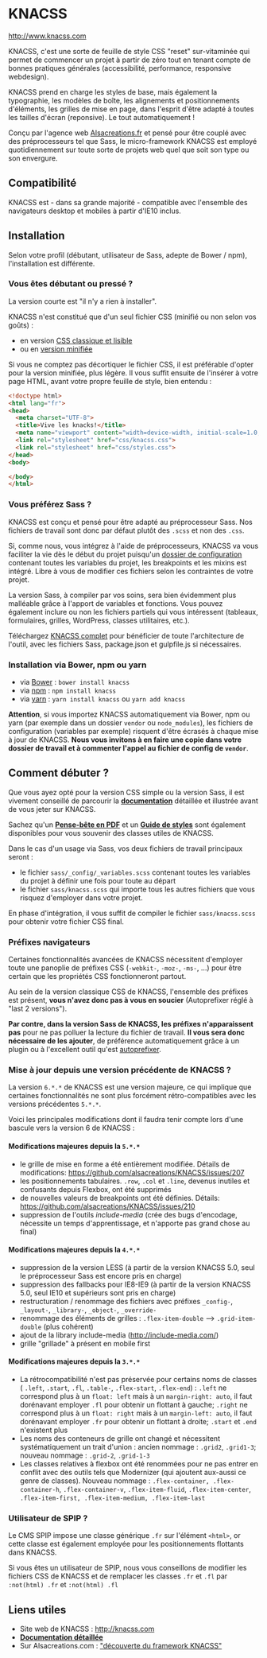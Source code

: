 # KNACSS

http://www.knacss.com

KNACSS, c'est une sorte de feuille de style CSS "reset" sur-vitaminée qui permet de commencer un projet à partir de zéro tout en tenant compte de bonnes pratiques générales (accessibilité, performance, responsive webdesign).

KNACSS prend en charge les styles de base, mais également la typographie, les modèles de boîte, les alignements et positionnements d'éléments, les grilles de mise en page, dans l'esprit d'être adapté à toutes les tailles d'écran (reponsive). Le tout automatiquement&nbsp;!

Conçu par l'agence web [Alsacreations.fr](http://alsacreations.fr) et pensé pour être couplé avec des préprocesseurs tel que Sass, le micro-framework KNACSS est employé quotidiennement sur toute sorte de projets web quel que soit son type ou son envergure.

## Compatibilité

KNACSS est - dans sa grande majorité - compatible avec l'ensemble des navigateurs desktop et mobiles à partir d'IE10 inclus.

## Installation

Selon votre profil (débutant, utilisateur de Sass, adepte de Bower / npm), l'installation est différente.

### Vous êtes débutant ou pressé&nbsp;?

La version courte est "il n'y a rien à installer".

KNACSS n'est constitué que d'un seul fichier CSS (minifié ou non selon vos goûts)&nbsp;:

- en version [CSS classique et lisible](https://raw.githubusercontent.com/raphaelgoetter/KNACSS/master/css/knacss-unminified.css)
- ou en [version minifiée](https://raw.githubusercontent.com/raphaelgoetter/KNACSS/master/css/knacss.css)

Si vous ne comptez pas décortiquer le fichier CSS, il est préférable d'opter pour la version minifiée, plus légère.
Il vous suffit ensuite de l'insérer à votre page HTML, avant votre propre feuille de style, bien entendu&nbsp;:

```HTML
<!doctype html>
<html lang="fr">
<head>
  <meta charset="UTF-8">
  <title>Vive les knacks!</title>
  <meta name="viewport" content="width=device-width, initial-scale=1.0, shrink-to-fit=no">
  <link rel="stylesheet" href="css/knacss.css">
  <link rel="stylesheet" href="css/styles.css">
</head>
<body>

</body>
</html>
```

### Vous préférez Sass&nbsp;?

KNACSS est conçu et pensé pour être adapté au préprocesseur Sass. Nos fichiers de travail sont donc par défaut plutôt des `.scss` et non des `.css`.

Si, comme nous, vous intégrez à l'aide de préprocesseurs, KNACSS va vous faciliter la vie dès le début du projet puisqu'un [dossier de configuration](https://github.com/alsacreations/KNACSS/tree/v6/sass/_config) contenant toutes les variables du projet, les breakpoints et les mixins est intégré.
Libre à vous de modifier ces fichiers selon les contraintes de votre projet.

La version Sass, à compiler par vos soins, sera bien évidemment plus malléable grâce à l'apport de variables et fonctions.
Vous pouvez également inclure ou non les fichiers partiels qui vous intéressent (tableaux, formulaires, grilles, WordPress, classes utilitaires, etc.).

Téléchargez [KNACSS complet](https://github.com/alsacreations/KNACSS/archive/master.zip) pour bénéficier de toute l'architecture de l'outil, avec les fichiers Sass, package.json et gulpfile.js si nécessaires.

### Installation via Bower, npm ou yarn

- via [Bower](http://bower.io/) : `bower install knacss`
- via [npm](https://www.npmjs.com/) : `npm install knacss`
- via [yarn](https://yarnpkg.com/) : `yarn install knacss` ou `yarn add knacss`

**Attention**, si vous importez KNACSS automatiquement via Bower, npm ou yarn (par exemple dans un dossier `vendor` ou `node_modules`), les fichiers de configuration (variables par exemple) risquent d'être écrasés à chaque mise à jour de KNACSS. **Nous vous invitons à en faire une copie dans votre dossier de travail et à commenter l'appel au fichier de config de `vendor`**.


## Comment débuter&nbsp;?

Que vous ayez opté pour la version CSS simple ou la version Sass, il est vivement conseillé de parcourir la [**documentation**](https://github.com/raphaelgoetter/KNACSS/tree/master/doc) détaillée et illustrée avant de vous jeter sur KNACSS.

Sachez qu'un [**Pense-bête en PDF**](http://knacss.com/KNACSS-cheatsheet.pdf) et un [**Guide de styles**](http://codepen.io/raphaelgoetter/full/LNwOjz/) sont également disponibles pour vous souvenir des classes utiles de KNACSS.

Dans le cas d'un usage via Sass, vos deux fichiers de travail principaux seront&nbsp;:
- le fichier `sass/_config/_variables.scss` contenant toutes les variables du projet à définir une fois pour toute au départ
- le fichier `sass/knacss.scss` qui importe tous les autres fichiers que vous risquez d'employer dans votre projet.

En phase d'intégration, il vous suffit de compiler le fichier `sass/knacss.scss` pour obtenir votre fichier CSS final.



### Préfixes navigateurs

Certaines fonctionnalités avancées de KNACSS nécessitent d'employer toute une panoplie de préfixes CSS (`-webkit-`, `-moz-`, `-ms-`, &hellip;) pour être certain que les propriétés CSS fonctionneront partout.

Au sein de la version classique CSS de KNACSS, l'ensemble des préfixes est présent, **vous n'avez donc pas à vous en soucier** (Autoprefixer réglé à "last 2 versions").

**Par contre, dans la version Sass de KNACSS, les préfixes n'apparaissent pas** pour ne pas polluer la lecture du fichier de travail. **Il vous sera donc nécessaire de les ajouter**, de préférence automatiquement grâce à un plugin ou à l'excellent outil qu'est [autoprefixer](https://github.com/postcss/autoprefixer).

### Mise à jour depuis une version précédente de KNACSS ?

La version `6.*.*` de KNACSS est une version majeure, ce qui implique que certaines fonctionnalités ne sont plus forcément rétro-compatibles avec les versions précédentes `5.*.*`.

Voici les principales modifications dont il faudra tenir compte lors d'une bascule vers la version 6 de KNACSS&nbsp;:

#### Modifications majeures depuis la `5.*.*`

- le grille de mise en forme a été entièrement modifiée. Détails de modifications: https://github.com/alsacreations/KNACSS/issues/207
- les positionnements tabulaires. `.row`, `.col` et `.line`, devenus inutiles et confusants depuis Flexbox, ont été supprimés
- de nouvelles valeurs de breakpoints ont été définies. Détails: https://github.com/alsacreations/KNACSS/issues/210
- suppression de l'outils *include-media* (crée des bugs d'encodage, nécessite un temps d'apprentissage, et n'apporte pas grand chose au final)

#### Modifications majeures depuis la `4.*.*`

- suppression de la version LESS (à partir de la version KNACSS 5.0, seul le préprocesseur Sass est encore pris en charge)
- suppression des fallbacks pour IE8-IE9 (à partir de la version KNACSS 5.0, seul IE10 et supérieurs sont pris en charge)
- restructuration / renommage des fichiers avec préfixes `_config-`, `_layout-`, `_library-`, `_object-`, `_override-`
- renommage des éléments de grilles : `.flex-item-double` --> `.grid-item-double` (plus cohérent)
- ajout de la library include-media (http://include-media.com/)
- grille "grillade" à présent en mobile first

#### Modifications majeures depuis la `3.*.*`

- La rétrocompatibilité n'est pas préservée pour certains noms de classes ( `.left`, `.start`, `.fl`, `.table-`, `.flex-start`, `.flex-end`)&nbsp;: `.left` ne correspond plus à un `float: left` mais à un `margin-right: auto`, il faut dorénavant employer `.fl` pour obtenir un flottant à gauche;  `.right` ne correspond plus à un `float: right` mais à un `margin-left: auto`, il faut dorénavant employer `.fr` pour obtenir un flottant à droite; `.start` et `.end` n'existent plus
- Les noms des conteneurs de grille ont changé et nécessitent systématiquement un trait d'union : ancien nommage : `.grid2`, `.grid1-3`;  nouveau nommage : `.grid-2`, `.grid-1-3`
- Les classes relatives à flexbox ont été renommées pour ne pas entrer en conflit avec des outils tels que Modernizer (qui ajoutent aux-aussi ce genre de classes). Nouveau nommage :
`.flex-container, .flex-container-h`, `.flex-container-v`, `.flex-item-fluid`, `.flex-item-center`, `.flex-item-first, .flex-item-medium, .flex-item-last`

### Utilisateur de SPIP ?

Le CMS SPIP impose une classe générique `.fr` sur l'élément `<html>`, or cette classe est également employée pour les positionnements flottants dans KNACSS.

Si vous êtes un utilisateur de SPIP, nous vous conseillons de modifier les fichiers CSS de KNACSS et de remplacer les classes `.fr` et `.fl` par `:not(html) .fr` et `:not(html) .fl`

## Liens utiles

* Site web de KNACSS : http://knacss.com
* [**Documentation détaillée**](https://github.com/raphaelgoetter/KNACSS/tree/master/doc)
* Sur Alsacreations.com : ["découverte du framework KNACSS"](http://www.alsacreations.com/tuto/lire/1577-decouverte-du-framework-css-KNACSS.html)
